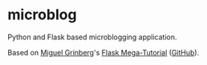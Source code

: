 # microblog
Python and Flask based microblogging application.

Based on [Miguel Grinberg](https://github.com/miguelgrinberg)'s [Flask Mega-Tutorial](https://blog.miguelgrinberg.com/post/the-flask-mega-tutorial-part-i-hello-world) ([GitHub](https://github.com/miguelgrinberg/microblog/tree/v0.1)).
